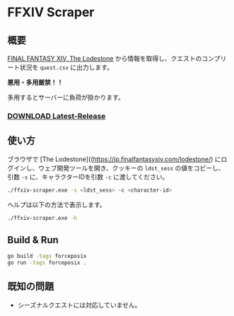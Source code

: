 # FFXIV Scraper

## 概要

[FINAL FANTASY XIV, The Lodestone](https://jp.finalfantasyxiv.com/lodestone/) から情報を取得し、クエストのコンプリート状況を `quest.csv` に出力します。

**悪用・多用厳禁！！**

多用するとサーバーに負荷が掛かります。

### **[DOWNLOAD Latest-Release](https://github.com/agate-pris/ffxiv-scraper/releases/latest)**

## 使い方

ブラウザで [The Lodestone]((https://jp.finalfantasyxiv.com/lodestone/) にログインし、ウェブ開発ツールを開き、クッキーの `ldst_sess` の値をコピーし、引数 `-s` に、キャラクターIDを引数 `-c` に渡してください。

```bash
./ffxiv-scraper.exe -s <ldst_sess> -c <character-id>
```

ヘルプは以下の方法で表示します。

```bash
./ffxiv-scraper.exe -h
```

## Build & Run

```bash
go build -tags forceposix
go run -tags forceposix .
```

## 既知の問題

- シーズナルクエストには対応していません。
